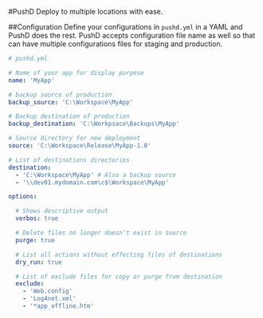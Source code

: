 #PushD
Deploy to multiple locations with ease.

##Configuration
Define your configurations in `pushd.yml` in a YAML and PushD does the rest. PushD accepts configuration file name as well so that can have multiple configurations files for staging and production. 


```YAML
# pushd.yml

# Name of your app for display purpose
name: 'MyApp'

# backup source of production
backup_source: 'C:\Workspace\MyApp'

# Backup destination of production
backup_destination: 'C:\Workpsace\Backups\MyApp'

# Source directory for new deployment
source: 'C:\Workspace\Release\MyApp-1.0'

# List of destinations directories
destination:
  - 'C:\Workspace\MyApp' # Also a backup source
  - '\\dev01.mydomain.com\c$\Workspace\MyApp'

options:

  # Shows descriptive output
  verbos: true

  # Delete files no longer doesn't exist in source
  purge: true

  # List all actions without effecting files of destinations
  dry_run: true

  # List of exclude files for copy or purge from destination
  exclude:
    - 'Web.config'
    - 'Log4net.xml'
    - '*app_offline.htm'
```